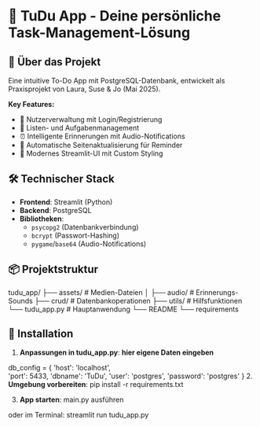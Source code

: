 # 🚀 TuDu App - Deine persönliche Task-Management-Lösung

## 📌 Über das Projekt
Eine intuitive To-Do App mit PostgreSQL-Datenbank, entwickelt als Praxisprojekt von Laura, Suse & Jo (Mai 2025).

**Key Features:**
- 🔐 Nutzerverwaltung mit Login/Registrierung
- 📝 Listen- und Aufgabenmanagement
- ⏰ Intelligente Erinnerungen mit Audio-Notifications
- 🔄 Automatische Seitenaktualisierung für Reminder
- 🎨 Modernes Streamlit-UI mit Custom Styling

## 🛠 Technischer Stack
- **Frontend**: Streamlit (Python)
- **Backend**: PostgreSQL
- **Bibliotheken**: 
  - `psycopg2` (Datenbankverbindung)
  - `bcrypt` (Passwort-Hashing)
  - `pygame`/`base64` (Audio-Notifications)

## 📦 Projektstruktur

tudu_app/
├── assets/ # Medien-Dateien
│ ├── audio/ # Erinnerungs-Sounds
├── crud/ # Datenbankoperationen
├── utils/ # Hilfsfunktionen
└── tudu_app.py # Hauptanwendung
└── README
└── requirements


## 🚀 Installation
1. **Anpassungen in tudu_app.py**:
**hier eigene Daten eingeben**

db_config = {
    'host': 'localhost',  
    'port': 5433,
    'dbname': 'TuDu',
    'user': 'postgres',
    'password': 'postgres'
}
2. **Umgebung vorbereiten**:
pip install -r requirements.txt

3. **App starten**:
main.py ausführen

oder im Terminal:
streamlit run tudu_app.py
